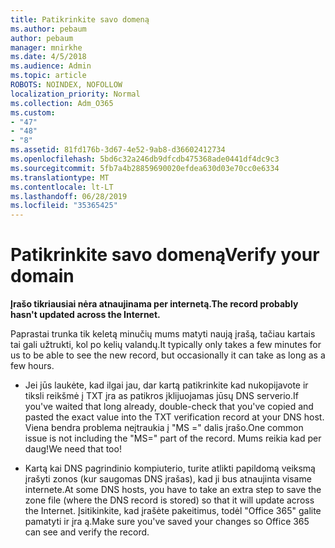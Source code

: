 ```yaml
---
title: Patikrinkite savo domeną
ms.author: pebaum
author: pebaum
manager: mnirkhe
ms.date: 4/5/2018
ms.audience: Admin
ms.topic: article
ROBOTS: NOINDEX, NOFOLLOW
localization_priority: Normal
ms.collection: Adm_O365
ms.custom:
- "47"
- "48"
- "8"
ms.assetid: 81fd176b-3d67-4e52-9ab8-d36602412734
ms.openlocfilehash: 5bd6c32a246db9dfcdb475368ade0441df4dc9c3
ms.sourcegitcommit: 5fb7a4b28859690020efdea630d03e70cc0e6334
ms.translationtype: MT
ms.contentlocale: lt-LT
ms.lasthandoff: 06/28/2019
ms.locfileid: "35365425"
---
```

# <a name="verify-your-domain"></a><span data-ttu-id="31a22-102">Patikrinkite savo domeną</span><span class="sxs-lookup"><span data-stu-id="31a22-102">Verify your domain</span></span>

 <span data-ttu-id="31a22-103">**Įrašo tikriausiai nėra atnaujinama per internetą.**</span><span class="sxs-lookup"><span data-stu-id="31a22-103">**The record probably hasn't updated across the Internet.**</span></span>
  
<span data-ttu-id="31a22-104">Paprastai trunka tik keletą minučių mums matyti naują įrašą, tačiau kartais tai gali užtrukti, kol po kelių valandų.</span><span class="sxs-lookup"><span data-stu-id="31a22-104">It typically only takes a few minutes for us to be able to see the new record, but occasionally it can take as long as a few hours.</span></span> 
  
- <span data-ttu-id="31a22-105">Jei jūs laukėte, kad ilgai jau, dar kartą patikrinkite kad nukopijavote ir tiksli reikšmė į TXT įra as patikros įklijuojamas jūsų DNS serverio.</span><span class="sxs-lookup"><span data-stu-id="31a22-105">If you've waited that long already, double-check that you've copied and pasted the exact value into the TXT verification record at your DNS host.</span></span> <span data-ttu-id="31a22-106">Viena bendra problema neįtraukia į "MS =" dalis įrašo.</span><span class="sxs-lookup"><span data-stu-id="31a22-106">One common issue is not including the "MS=" part of the record.</span></span> <span data-ttu-id="31a22-107">Mums reikia kad per daug!</span><span class="sxs-lookup"><span data-stu-id="31a22-107">We need that too!</span></span>

- <span data-ttu-id="31a22-108">Kartą kai DNS pagrindinio kompiuterio, turite atlikti papildomą veiksmą įrašyti zonos (kur saugomas DNS įrašas), kad ji bus atnaujinta visame internete.</span><span class="sxs-lookup"><span data-stu-id="31a22-108">At some DNS hosts, you have to take an extra step to save the zone file (where the DNS record is stored) so that it will update across the Internet.</span></span> <span data-ttu-id="31a22-109">Įsitikinkite, kad įrašėte pakeitimus, todėl "Office 365" galite pamatyti ir įra ą.</span><span class="sxs-lookup"><span data-stu-id="31a22-109">Make sure you've saved your changes so Office 365 can see and verify the record.</span></span>
